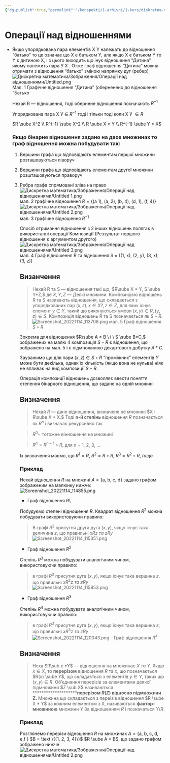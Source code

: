 ```yaml
---
{"dg-publish":true,"permalink":"/konspekti/1-arhivni/1-kurs/diskretna-matematika/operacziyi-nad-vidnoshennyami/"}
---
```


# Операції над відношеннями
- Якщо упорядкована пара елементів X Y належать до відношення “батько” то це означає що X є батьком Y, але якщо X є батьком Y то Y є дитиною Х, і з цього виходить що інує відношення “Дитина” якому належить пара У Х . Отже граф відношення “Дитина” можна отримати з відношення “батько” зміною напрямку дуг (ребер)
    ![Дискретна математика/Зображення/Операції над відношеннями/Untitled.png](/img/user/%D0%9A%D0%BE%D0%BD%D1%81%D0%BF%D0%B5%D0%BA%D1%82%D0%B8/1.%20%D0%90%D1%80%D1%85%D1%96%D0%B2%D0%BD%D1%96/1%20%D0%BA%D1%83%D1%80%D1%81/%D0%94%D0%B8%D1%81%D0%BA%D1%80%D0%B5%D1%82%D0%BD%D0%B0%20%D0%BC%D0%B0%D1%82%D0%B5%D0%BC%D0%B0%D1%82%D0%B8%D0%BA%D0%B0/%D0%97%D0%BE%D0%B1%D1%80%D0%B0%D0%B6%D0%B5%D0%BD%D0%BD%D1%8F/%D0%9E%D0%BF%D0%B5%D1%80%D0%B0%D1%86%D1%96%D1%97%20%D0%BD%D0%B0%D0%B4%20%D0%B2%D1%96%D0%B4%D0%BD%D0%BE%D1%88%D0%B5%D0%BD%D0%BD%D1%8F%D0%BC%D0%B8/Untitled.png)
    Мал. 1 Графічне відношення “Дитина” (оберненено до відношення “Батько
    
    Нехай R — відношення, тоді обернене відношення похначають $R^{-1}$
    
    Упорядкована пара Х У $\in$ $R^{-1}$ тоді і тільки тоді коли Х У $\in R$
    
     $R \sube X^2 \\ R^{-1} \sube X^2 \\ R \sube X * Y \\ R^{-1} \sube Y * X$
    
    ### Якщо бінарне відношення задано на двох множинах то граф відношення можна побудувати так:
    
    1. Вершини графа що відповідають елементам першої множини розташовуються ліворуч
    2. Вершини графа що відповідають елементам другої множини розшташовуються праворуч
    3. Ребра графа спрямовані зліва на право
        ![Дискретна математика/Зображення/Операції над відношеннями/Untitled 1.png](/img/user/%D0%9A%D0%BE%D0%BD%D1%81%D0%BF%D0%B5%D0%BA%D1%82%D0%B8/1.%20%D0%90%D1%80%D1%85%D1%96%D0%B2%D0%BD%D1%96/1%20%D0%BA%D1%83%D1%80%D1%81/%D0%94%D0%B8%D1%81%D0%BA%D1%80%D0%B5%D1%82%D0%BD%D0%B0%20%D0%BC%D0%B0%D1%82%D0%B5%D0%BC%D0%B0%D1%82%D0%B8%D0%BA%D0%B0/%D0%97%D0%BE%D0%B1%D1%80%D0%B0%D0%B6%D0%B5%D0%BD%D0%BD%D1%8F/%D0%9E%D0%BF%D0%B5%D1%80%D0%B0%D1%86%D1%96%D1%97%20%D0%BD%D0%B0%D0%B4%20%D0%B2%D1%96%D0%B4%D0%BD%D0%BE%D1%88%D0%B5%D0%BD%D0%BD%D1%8F%D0%BC%D0%B8/Untitled%201.png)
        мал. 2 графічне відношення  $R = \{ \text {(a 1), (a, 2), (b, 4), (d, 1), (f, 4)}\}$ 
        ![Дискретна математика/Зображення/Операції над відношеннями/Untitled 2.png](/img/user/%D0%9A%D0%BE%D0%BD%D1%81%D0%BF%D0%B5%D0%BA%D1%82%D0%B8/1.%20%D0%90%D1%80%D1%85%D1%96%D0%B2%D0%BD%D1%96/1%20%D0%BA%D1%83%D1%80%D1%81/%D0%94%D0%B8%D1%81%D0%BA%D1%80%D0%B5%D1%82%D0%BD%D0%B0%20%D0%BC%D0%B0%D1%82%D0%B5%D0%BC%D0%B0%D1%82%D0%B8%D0%BA%D0%B0/%D0%97%D0%BE%D0%B1%D1%80%D0%B0%D0%B6%D0%B5%D0%BD%D0%BD%D1%8F/%D0%9E%D0%BF%D0%B5%D1%80%D0%B0%D1%86%D1%96%D1%97%20%D0%BD%D0%B0%D0%B4%20%D0%B2%D1%96%D0%B4%D0%BD%D0%BE%D1%88%D0%B5%D0%BD%D0%BD%D1%8F%D0%BC%D0%B8/Untitled%202.png)
        мал. 3 графічне відношення $R^{-1}$
        
        Спосіб отримання відношення з 2 інших відношень полягає  в використанні операції Композиції (Реззультат першого відношення є аргументом другого)
        ![Дискретна математика/Зображення/Операції над відношеннями/Untitled 3.png](/img/user/%D0%9A%D0%BE%D0%BD%D1%81%D0%BF%D0%B5%D0%BA%D1%82%D0%B8/1.%20%D0%90%D1%80%D1%85%D1%96%D0%B2%D0%BD%D1%96/1%20%D0%BA%D1%83%D1%80%D1%81/%D0%94%D0%B8%D1%81%D0%BA%D1%80%D0%B5%D1%82%D0%BD%D0%B0%20%D0%BC%D0%B0%D1%82%D0%B5%D0%BC%D0%B0%D1%82%D0%B8%D0%BA%D0%B0/%D0%97%D0%BE%D0%B1%D1%80%D0%B0%D0%B6%D0%B5%D0%BD%D0%BD%D1%8F/%D0%9E%D0%BF%D0%B5%D1%80%D0%B0%D1%86%D1%96%D1%97%20%D0%BD%D0%B0%D0%B4%20%D0%B2%D1%96%D0%B4%D0%BD%D0%BE%D1%88%D0%B5%D0%BD%D0%BD%D1%8F%D0%BC%D0%B8/Untitled%203.png)
        мал. 4 Граф відношення R та відношення S = $\{ \text {(1, x), (2, y), (3, x), (3, z)}\}$
        
        ## Визанчення
        
        > Нехай R та  S — відношення такі що, $R\sube X * Y, S \sube Y*Z,$ де $X, Y, Z$ — Деякі множини. Композицією відношень R та S називають відношення, що складається з упорядкованих пар $(x, z), x \in X? , z \in Z,$  для яких існує елемент $y \in Y$, такий що виконуються умови $(x, y) \in R, (y,z)\in S$. Композиція відношень R та S позначається як $S \circ R$.
        > ![Screenshot_20221114_113708.png](/img/user/%D0%9A%D0%BE%D0%BD%D1%81%D0%BF%D0%B5%D0%BA%D1%82%D0%B8/1.%20%D0%90%D1%80%D1%85%D1%96%D0%B2%D0%BD%D1%96/1%20%D0%BA%D1%83%D1%80%D1%81/%D0%94%D0%B8%D1%81%D0%BA%D1%80%D0%B5%D1%82%D0%BD%D0%B0%20%D0%BC%D0%B0%D1%82%D0%B5%D0%BC%D0%B0%D1%82%D0%B8%D0%BA%D0%B0/%D0%97%D0%BE%D0%B1%D1%80%D0%B0%D0%B6%D0%B5%D0%BD%D0%BD%D1%8F/%D0%9E%D0%BF%D0%B5%D1%80%D0%B0%D1%86%D1%96%D1%97%20%D0%BD%D0%B0%D0%B4%20%D0%B2%D1%96%D0%B4%D0%BD%D0%BE%D1%88%D0%B5%D0%BD%D0%BD%D1%8F%D0%BC%D0%B8/Screenshot_20221114_113708.png)
        мал. 5 Граф відношення $S \circ R$
        
        Зокрема для відношення $R\sube A * B \ i \ S \sube B*C,$ зображених на малю 4 композиція $S \circ R$ є відношення, що зображено на мал. 5 і є підмножиною декартового добутку  $A * C$.
        
        Зауважимо що для пари $(x,z) \in  S \circ R$ “проміжних” елементів $Y$ може бути декілька, однак їх кількість (якщо вона не нульва) ніяк не впливає на вид композиції $S \circ R$.
        
        Операція композиції відношень дозволляє ввести поняття степення бінарного відношення, що задане на одній множині
        
        ## Визначення
        
        > Нехай $R$ — дане відношення, визначене не множині $X : R\sube X * X.$ Тоді ******n-й степінь******  відношення $R$ позначається як $R^n$ і визначає рекурсивно так
        > 
        
        > $R^0 -$ тотожне вінношення на множині
        > 
        
        > $R^n = R^{n-1}\circ R,$ для n = 1, 2, 3, …
        > 
        
        Із визначення маємо, що $R^1 = R, \ R^2 = R \circ R, \ R^3 = R^2 \circ R, тощо$
        
        ### Приклад
        
        Нехай відношення $R$ на множині $A = \{ \text{a, b, c, d} \}$ задано графом зображеним на малюнку нижче:
        ![Screenshot_20221114_114855.png](/img/user/%D0%9A%D0%BE%D0%BD%D1%81%D0%BF%D0%B5%D0%BA%D1%82%D0%B8/1.%20%D0%90%D1%80%D1%85%D1%96%D0%B2%D0%BD%D1%96/1%20%D0%BA%D1%83%D1%80%D1%81/%D0%94%D0%B8%D1%81%D0%BA%D1%80%D0%B5%D1%82%D0%BD%D0%B0%20%D0%BC%D0%B0%D1%82%D0%B5%D0%BC%D0%B0%D1%82%D0%B8%D0%BA%D0%B0/%D0%97%D0%BE%D0%B1%D1%80%D0%B0%D0%B6%D0%B5%D0%BD%D0%BD%D1%8F/%D0%9E%D0%BF%D0%B5%D1%80%D0%B0%D1%86%D1%96%D1%97%20%D0%BD%D0%B0%D0%B4%20%D0%B2%D1%96%D0%B4%D0%BD%D0%BE%D1%88%D0%B5%D0%BD%D0%BD%D1%8F%D0%BC%D0%B8/Screenshot_20221114_114855.png)
        - Граф відношення $R$\
        
        Побудуємо степені відношення $R$. Квадрат відношення $R^2$ можна побудувати використовуючи правило:
        
        > В графі $R^2$  присутня друга дуга $(x, y),$  якщо існує така величина $z$, що правильні $xRz \ та \ zRy$
        > ![Screenshot_20221114_115351.png](/img/user/%D0%9A%D0%BE%D0%BD%D1%81%D0%BF%D0%B5%D0%BA%D1%82%D0%B8/1.%20%D0%90%D1%80%D1%85%D1%96%D0%B2%D0%BD%D1%96/1%20%D0%BA%D1%83%D1%80%D1%81/%D0%94%D0%B8%D1%81%D0%BA%D1%80%D0%B5%D1%82%D0%BD%D0%B0%20%D0%BC%D0%B0%D1%82%D0%B5%D0%BC%D0%B0%D1%82%D0%B8%D0%BA%D0%B0/%D0%97%D0%BE%D0%B1%D1%80%D0%B0%D0%B6%D0%B5%D0%BD%D0%BD%D1%8F/%D0%9E%D0%BF%D0%B5%D1%80%D0%B0%D1%86%D1%96%D1%97%20%D0%BD%D0%B0%D0%B4%20%D0%B2%D1%96%D0%B4%D0%BD%D0%BE%D1%88%D0%B5%D0%BD%D0%BD%D1%8F%D0%BC%D0%B8/Screenshot_20221114_115351.png)
        
        - Граф відношення $R^2$
        
        Степінь $R^3$  можна побудувати аналогічним чином, використовуючи правило:
        
        > в графі $R^3$ присутня дуга $(x, y),$ якщо існує така вершина $z$, що правильні $xR^2z \ та \ zRy$
        > ![Screenshot_20221114_115853.png](/img/user/%D0%9A%D0%BE%D0%BD%D1%81%D0%BF%D0%B5%D0%BA%D1%82%D0%B8/1.%20%D0%90%D1%80%D1%85%D1%96%D0%B2%D0%BD%D1%96/1%20%D0%BA%D1%83%D1%80%D1%81/%D0%94%D0%B8%D1%81%D0%BA%D1%80%D0%B5%D1%82%D0%BD%D0%B0%20%D0%BC%D0%B0%D1%82%D0%B5%D0%BC%D0%B0%D1%82%D0%B8%D0%BA%D0%B0/%D0%97%D0%BE%D0%B1%D1%80%D0%B0%D0%B6%D0%B5%D0%BD%D0%BD%D1%8F/%D0%9E%D0%BF%D0%B5%D1%80%D0%B0%D1%86%D1%96%D1%97%20%D0%BD%D0%B0%D0%B4%20%D0%B2%D1%96%D0%B4%D0%BD%D0%BE%D1%88%D0%B5%D0%BD%D0%BD%D1%8F%D0%BC%D0%B8/Screenshot_20221114_115853.png)
        
        - Граф відношення $R^3$
        
        Степінь $R^4$ можна побудувати аналогічним чином, використовуючи правило:
        
        > в графі $R^3$ присутня дуга $(x, y),$ якщо існує така вершина $z$, що правильні $xR^3z \ та \ zRy$
        > ![Screenshot_20221114_120043.png](/img/user/%D0%9A%D0%BE%D0%BD%D1%81%D0%BF%D0%B5%D0%BA%D1%82%D0%B8/1.%20%D0%90%D1%80%D1%85%D1%96%D0%B2%D0%BD%D1%96/1%20%D0%BA%D1%83%D1%80%D1%81/%D0%94%D0%B8%D1%81%D0%BA%D1%80%D0%B5%D1%82%D0%BD%D0%B0%20%D0%BC%D0%B0%D1%82%D0%B5%D0%BC%D0%B0%D1%82%D0%B8%D0%BA%D0%B0/%D0%97%D0%BE%D0%B1%D1%80%D0%B0%D0%B6%D0%B5%D0%BD%D0%BD%D1%8F/%D0%9E%D0%BF%D0%B5%D1%80%D0%B0%D1%86%D1%96%D1%97%20%D0%BD%D0%B0%D0%B4%20%D0%B2%D1%96%D0%B4%D0%BD%D0%BE%D1%88%D0%B5%D0%BD%D0%BD%D1%8F%D0%BC%D0%B8/Screenshot_20221114_120043.png)
                - Граф відношення $R^4$
        
        ## Визначення
        
        > Неха $R\sub x *Y$  — відношення на множинає $X \ та \ Y$. Якщо $x \in X,$  то ********************перерізом********************  відношення $R$  та $x$, що позначається $R(x) \sube Y$, що складається з елементів $y \in Y$, таких що $(x, y) \in R$. Об’єднання перерізів за елементами деякої підмножини $Z \sub X$  називаються  **********************перерізом $R(Z)$ відносно підмножини Z.** Множина що складається з переізів відношення $R \sube X * Y$ за кожним елементом з X, називаються ********************************фактор-множиною******************************** множини $Y$ За відношенням $R$ і позначаться $Y/R$.
        > 
        
        ### Приклад
        
        Розглянемо перерізи відношення $R$ на множинах $A = \{ \text{a, b, c, d, e,f \}}$ $B = \text \{{1, 2, 3, 4}\}$ $R \sube A * B$, що задано графом зображено нижче
        ![Дискретна математика/Зображення/Операції над відношеннями/Untitled 2.png](/img/user/%D0%9A%D0%BE%D0%BD%D1%81%D0%BF%D0%B5%D0%BA%D1%82%D0%B8/1.%20%D0%90%D1%80%D1%85%D1%96%D0%B2%D0%BD%D1%96/1%20%D0%BA%D1%83%D1%80%D1%81/%D0%94%D0%B8%D1%81%D0%BA%D1%80%D0%B5%D1%82%D0%BD%D0%B0%20%D0%BC%D0%B0%D1%82%D0%B5%D0%BC%D0%B0%D1%82%D0%B8%D0%BA%D0%B0/%D0%97%D0%BE%D0%B1%D1%80%D0%B0%D0%B6%D0%B5%D0%BD%D0%BD%D1%8F/%D0%9E%D0%BF%D0%B5%D1%80%D0%B0%D1%86%D1%96%D1%97%20%D0%BD%D0%B0%D0%B4%20%D0%B2%D1%96%D0%B4%D0%BD%D0%BE%D1%88%D0%B5%D0%BD%D0%BD%D1%8F%D0%BC%D0%B8/Untitled%202.png)
